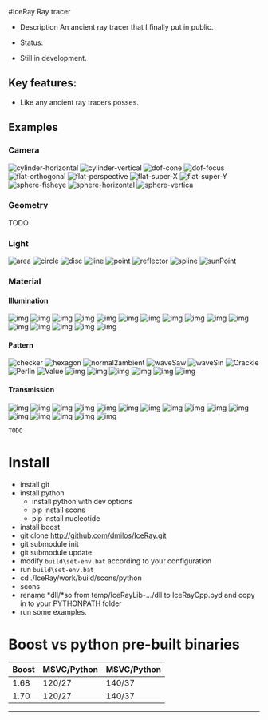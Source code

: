 #IceRay Ray tracer

 - Description
  An ancient ray tracer that I finally put in public.

 - Status:
  - Still in development.

## Key features:
 - Like any ancient ray tracers posses.

## Examples

### Camera

![cylinder-horizontal](data/sample/camera/cylinder-horizontal.png)
![cylinder-vertical](data/sample/camera/cylinder-vertical.png)
![dof-cone](data/sample/camera/dof-cone.png)
![dof-focus](data/sample/camera/dof-focus.png)
![flat-orthogonal](data/sample/camera/flat-orthogonal.png)
![flat-perspective](data/sample/camera/flat-perspective.png)
![flat-super-X](data/sample/camera/flat-super-X.png)
![flat-super-Y](data/sample/camera/flat-super-Y.png)
![sphere-fisheye](data/sample/camera/sphere-fisheye.png)
![sphere-horizontal](data/sample/camera/sphere-horizontal.png)
![sphere-vertica](data/sample/camera/sphere-vertical.png)


### Geometry
TODO

### Light
![area](data/sample/light/area.png)
![circle](data/sample/light/circle.png)
![disc](data/sample/light/disc.png)
![line](data/sample/light/line.png)
![point](data/sample/light/point.png)
![reflector](data/sample/light/reflector.png)
![spline](data/sample/light/spline.png)
![sunPoint](data/sample/light/sunPoint.png)

### Material

#### Illumination
![img](data/sample/material/illumination/AshShiCmpl.png)
![img](data/sample/material/illumination/AshShiDif.png)
![img](data/sample/material/illumination/AshShiSpec.png)
![img](data/sample/material/illumination/ONf29.png)
![img](data/sample/material/illumination/ONp44.png)
![img](data/sample/material/illumination/ambient.png)
![img](data/sample/material/illumination/beckmann.png)
![img](data/sample/material/illumination/blinn.png)
![img](data/sample/material/illumination/gaussian.png)
![img](data/sample/material/illumination/hs-lambert.png)
![img](data/sample/material/illumination/hs-phong.png)
![img](data/sample/material/illumination/lambert.png)
![img](data/sample/material/illumination/phong.png)
![img](data/sample/material/illumination/ward-aprox.png)
![img](data/sample/material/illumination/ward-iso.png)
![img](data/sample/material/illumination/ward-real.png)

#### Pattern
![checker](data/sample/material/pattern/function/checker.png)
![hexagon](data/sample/material/pattern/function/hexagon.png)
![normal2ambient](data/sample/material/pattern/function/normal2ambient.png)
![waveSaw](data/sample/material/pattern/function/waveSaw.png)
![waveSin](data/sample/material/pattern/function/waveSin.png)
![Crackle](data/sample/material/pattern/noise/Crackle.png)
![Perlin](data/sample/material/pattern/noise/Perlin.png)
![Value](data/sample/material/pattern/noise/Value.png)
![img](data/sample/material/pattern/noise/noiseCells.png)
![img](data/sample/material/pattern/transform/cartesian2cylindric.png)
![img](data/sample/material/pattern/transform/cartesian2spherical.png)
![img](data/sample/material/pattern/transform/cartesian2tablecloth.png)
![img](data/sample/material/pattern/transform/cylindric2cartesian.png)
![img](data/sample/material/pattern/transform/cylindric2spherical.png)

#### Transmission
![img](data/sample/material/transmission/mirrorP.png)
![img](data/sample/material/transmission/mirrorS.png)
![img](data/sample/material/transmission/reflect-plane-One.png)
![img](data/sample/material/transmission/reflect-sphere-One.png)
![img](data/sample/material/transmission/reflectB-plane-Grid-plane.png)
![img](data/sample/material/transmission/reflectB-plane-Hex-plane.png)
![img](data/sample/material/transmission/reflectB-plane-Rand-plane.png)
![img](data/sample/material/transmission/reflectB-plane-VDC-plane.png)
![img](data/sample/material/transmission/reflectB-sphere-Grid.png)
![img](data/sample/material/transmission/reflectB-sphere-Hex.png)
![img](data/sample/material/transmission/reflectB-sphere-Rand.png)
![img](data/sample/material/transmission/reflectB-sphere-VDC.png)
![img](data/sample/material/transmission/refractArbitrary.png)
![img](data/sample/material/transmission/refractFresnel.png)
![img](data/sample/material/transmission/refractOne.png)
![img](data/sample/material/transmission/refractSchlick.png)


```python
TODO
```

# Install
  - install git
  - install python
    - install python with dev options
    - pip install scons
    - pip install nucleotide
  - install boost
  - git clone http://github.com/dmilos/IceRay.git
  - git submodule init
  - git submodule update
  - modify ```build\set-env.bat``` according to your configuration
  - run ```build\set-env.bat```
  - cd ./IceRay/work/build/scons/python
  - scons
  - rename *dll/*so from temp/IceRayLib-.../dll to IceRayCpp.pyd and copy in to your PYTHONPATH folder
  - run some examples.


# Boost vs python pre-built binaries
   Boost  | MSVC/Python | MSVC/Python
  ------- |-------------|--------
   1.68   | 120/27      | 140/37
   1.70   | 120/27      | 140/37
  -----------------------------

